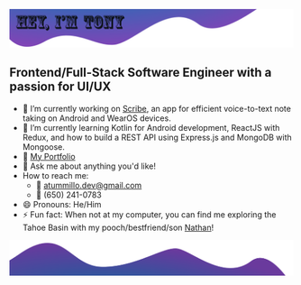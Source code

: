 ![top banner](./img/github-top-banner.png)
## Frontend/Full-Stack Software Engineer with a passion for UI/UX
- 🔭 I’m currently working on <a href="https://www.notion.so/58836187900249a88f0886217043e0b9">Scribe</a>, an app for efficient voice-to-text note taking on Android and WearOS devices.
- 🌱 I’m currently learning Kotlin for Android development, ReactJS with Redux, and how to build a REST API using Express.js and MongoDB with Mongoose.
- 📁 <a href="https://anthonytummillo.com">My Portfolio</a>
- 💬 Ask me about anything you'd like!
- How to reach me:
  - 📩 atummillo.dev@gmail.com
  - 📲 (650) 241-0783
- 😄 Pronouns: He/Him
- ⚡ Fun fact: When not at my computer, you can find me exploring the Tahoe Basin with my pooch/bestfriend/son <a href="https://photos.app.goo.gl/dv97zpUxEcMMHaZWA">Nathan</a>!

![bottom banner](./img/github-bottom-banner.png)
